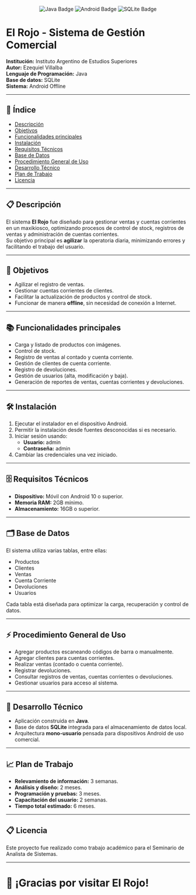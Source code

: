 
<p align="center">
  <img src="https://img.shields.io/badge/Java-ED8B00?style=for-the-badge&logo=java&logoColor=white" alt="Java Badge"/>
  <img src="https://img.shields.io/badge/Android-3DDC84?style=for-the-badge&logo=android&logoColor=white" alt="Android Badge"/>
  <img src="https://img.shields.io/badge/SQLite-003B57?style=for-the-badge&logo=sqlite&logoColor=white" alt="SQLite Badge"/>
</p>


# El Rojo - Sistema de Gestión Comercial

**Institución:** Instituto Argentino de Estudios Superiores  
**Autor:** Ezequiel Villalba  
**Lenguaje de Programación:** Java  
**Base de datos:** SQLite  
**Sistema:** Android Offline  

---

## 📑 Índice
- [Descripción](#-descripción)
- [Objetivos](#-objetivos)
- [Funcionalidades principales](#-funcionalidades-principales)
- [Instalación](#-instalación)
- [Requisitos Técnicos](#-requisitos-técnicos)
- [Base de Datos](#-base-de-datos)
- [Procedimiento General de Uso](#-procedimiento-general-de-uso)
- [Desarrollo Técnico](#-desarrollo-técnico)
- [Plan de Trabajo](#-plan-de-trabajo)
- [Licencia](#-licencia)

---

## 📋 Descripción
El sistema **El Rojo** fue diseñado para gestionar ventas y cuentas corrientes en un maxikiosco, optimizando procesos de control de stock, registros de ventas y administración de cuentas corrientes.  
Su objetivo principal es **agilizar** la operatoria diaria, minimizando errores y facilitando el trabajo del usuario.

---

## 🎯 Objetivos
- Agilizar el registro de ventas.
- Gestionar cuentas corrientes de clientes.
- Facilitar la actualización de productos y control de stock.
- Funcionar de manera **offline**, sin necesidad de conexión a Internet.

---

## 📚 Funcionalidades principales
- Carga y listado de productos con imágenes.
- Control de stock.
- Registro de ventas al contado y cuenta corriente.
- Gestión de clientes de cuenta corriente.
- Registro de devoluciones.
- Gestión de usuarios (alta, modificación y baja).
- Generación de reportes de ventas, cuentas corrientes y devoluciones.

---

## 🛠️ Instalación
1. Ejecutar el instalador en el dispositivo Android.
2. Permitir la instalación desde fuentes desconocidas si es necesario.
3. Iniciar sesión usando:
   - **Usuario:** admin
   - **Contraseña:** admin
4. Cambiar las credenciales una vez iniciado.

---

## 🗄️ Requisitos Técnicos
- **Dispositivo:** Móvil con Android 10 o superior.
- **Memoria RAM:** 2GB mínimo.
- **Almacenamiento:** 16GB o superior.

---

## 🗂️ Base de Datos
El sistema utiliza varias tablas, entre ellas:
- Productos
- Clientes
- Ventas
- Cuenta Corriente
- Devoluciones
- Usuarios

Cada tabla está diseñada para optimizar la carga, recuperación y control de datos.

---

## ⚡ Procedimiento General de Uso
- Agregar productos escaneando códigos de barra o manualmente.
- Agregar clientes para cuentas corrientes.
- Realizar ventas (contado o cuenta corriente).
- Registrar devoluciones.
- Consultar registros de ventas, cuentas corrientes o devoluciones.
- Gestionar usuarios para acceso al sistema.

---

## 🧩 Desarrollo Técnico
- Aplicación construida en **Java**.
- Base de datos **SQLite** integrada para el almacenamiento de datos local.
- Arquitectura **mono-usuario** pensada para dispositivos Android de uso comercial.

---

## 📈 Plan de Trabajo
- **Relevamiento de información:** 3 semanas.
- **Análisis y diseño:** 2 meses.
- **Programación y pruebas:** 3 meses.
- **Capacitación del usuario:** 2 semanas.
- **Tiempo total estimado:** 6 meses.

---

## 📋 Licencia
Este proyecto fue realizado como trabajo académico para el Seminario de Analista de Sistemas.

---

# 🚀 ¡Gracias por visitar El Rojo!
